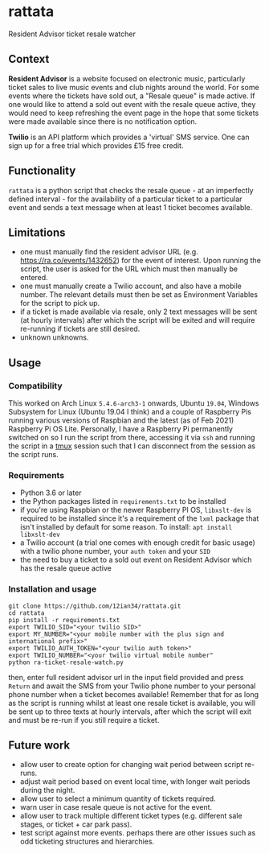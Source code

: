 # rattata 

Resident Advisor ticket resale watcher

## Context

**Resident Advisor** is a website focused on electronic music, particularly ticket sales to live music events and club nights around the world. For some events where the tickets have sold out, a "Resale queue" is made active. If one would like to attend a sold out event with the resale queue active, they would need to keep refreshing the event page in the hope that some tickets were made available since there is no notification option. 

**Twilio** is an API platform which provides a 'virtual' SMS service.  One can sign up for a free trial which provides £15 free credit.

## Functionality

`rattata` is a python script that checks the resale queue - at an imperfectly defined interval - for the availability of a particular ticket to a particular event and sends a text message when at least 1 ticket becomes available.

## Limitations

- one must manually find the resident advisor URL (e.g. https://ra.co/events/1432652) for the event of interest. Upon running the script, the user is asked for the URL which must then manually be entered.
- one must manually create a Twilio account, and also have a mobile number. The relevant details must then be set as Environment Variables for the script to pick up.
- if a ticket is made available via resale, only 2 text messages will be sent (at hourly intervals) after which the script will be exited and will require re-running if tickets are still desired.
- unknown unknowns.

## Usage

### Compatibility 
This worked on Arch Linux `5.4.6-arch3-1` onwards, Ubuntu `19.04`, Windows Subsystem for Linux (Ubuntu 19.04 I think) and a couple of Raspberry Pis running various versions of Raspbian and the latest (as of Feb 2021) Raspberry Pi OS Lite. 
Personally, I have a Raspberry Pi permanently switched on so I run the script from there, accessing it via `ssh` and running the script in a [tmux](https://wiki.archlinux.org/index.php/tmux) session such that I can disconnect from the session as the script runs.

### Requirements

- Python 3.6 or later
- the Python packages listed in `requirements.txt` to be installed
- if you're using Raspbian or the newer Raspberry PI OS, `libxslt-dev` is required to be installed since it's a requirement of the `lxml` package that isn't installed by default for some reason. To install: `apt install libxslt-dev`
- a Twilio account (a trial one comes with enough credit for basic usage) with a twilio phone number, your `auth token` and your `SID`
- the need to buy a ticket to a sold out event on Resident Advisor which has the resale queue active

### Installation and usage

```
git clone https://github.com/12ian34/rattata.git
cd rattata
pip install -r requirements.txt
export TWILIO_SID="<your twilio SID>"
export MY_NUMBER="<your mobile number with the plus sign and international prefix>"
export TWILIO_AUTH_TOKEN="<your twilio auth token>"
export TWILIO_NUMBER="<your twilio virtual mobile number"
python ra-ticket-resale-watch.py
```
then, enter full resident advisor url in the input field provided and press `Return` and await the SMS from your Twilio phone number to your personal phone number when a ticket becomes available! Remember that for as long as the script is running whilst at least one resale ticket is available, you will be sent up to three texts at hourly intervals, after which the script will exit and must be re-run if you still require a ticket.

## Future work

- allow user to create option for changing wait period between script re-runs.
- adjust wait period based on event local time, with longer wait periods during the night.
- allow user to select a minimum quantity of tickets required.
- warn user in case resale queue is not active for the event.
- allow user to track multiple different ticket types (e.g. different sale stages, or ticket + car park pass).
- test script against more events. perhaps there are other issues such as odd ticketing structures and hierarchies.
